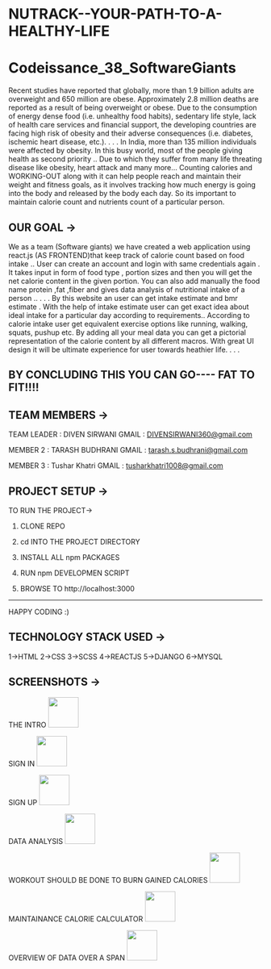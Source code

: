 # NUTRACK--YOUR-PATH-TO-A-HEALTHY-LIFE

# Codeissance_38_SoftwareGiants

Recent studies have reported that globally, more than 1.9 billion adults are overweight and 650 million are obese. Approximately 2.8 million deaths are reported as a result of being overweight or obese. 
Due to the consumption of energy dense food (i.e. unhealthy food habits), sedentary life style, lack of health care services and financial support, the developing countries are facing high risk of obesity and their adverse consequences (i.e. diabetes, ischemic heart disease, etc.). 
.
.
.
In India, more than 135 million individuals were affected by obesity. In this busy world, most of the people giving health as second priority .. Due to which they suffer from many life threating disease like obesity, heart attack and many more... 
Counting calories and WORKING-OUT along with it can help people reach and maintain their weight and fitness goals, as it involves tracking how much energy is going into the body and released by the body each day. 
So its important to maintain calorie count and nutrients count of a particular person. 

## OUR GOAL ->

We as a team (Software giants) we have created a web application using react.js (AS FRONTEND)that keep track of calorie count based on food intake ..
User can create an account and login with same credentials again .
It takes input in form of food type , portion sizes and then you will get the net calorie content in the given portion.
You can also add manually the food name protein ,fat ,fiber and gives data analysis of nutritional intake of a person .. 
.
.
.
By this website an user can get intake estimate and bmr estimate .
With the help of intake estimate user  can get exact idea about ideal intake for a particular day according to requirements..
According to calorie intake user get equivalent exercise options like running, walking, squats,  pushup etc.
By adding all your meal data you can get a pictorial representation of the calorie content by all different macros.
With great UI design it will be ultimate experience for user towards heathier life.
.
.
.

BY CONCLUDING THIS YOU CAN GO----  FAT TO FIT!!!!
----------------------------------------------------------------


## TEAM MEMBERS ->

TEAM LEADER : DIVEN SIRWANI
GMAIL : DIVENSIRWANI360@gmail.com

MEMBER 2 : TARASH BUDHRANI
GMAIL : tarash.s.budhrani@gmail.com

MEMBER 3 : Tushar Khatri
GMAIL : tusharkhatri1008@gmail.com


## PROJECT SETUP ->

TO RUN THE PROJECT->

1) CLONE REPO

2) cd INTO THE PROJECT DIRECTORY

3) INSTALL ALL npm PACKAGES

4) RUN npm DEVELOPMEN SCRIPT

5) BROWSE TO http://localhost:3000

----------------------------------------------------------------

HAPPY CODING :)

## TECHNOLOGY STACK USED ->

1->HTML
2->CSS
3->SCSS
4->REACTJS
5->DJANGO
6->MYSQL

## SCREENSHOTS ->

THE INTRO
<img src="![image](https://user-images.githubusercontent.com/89686615/192068965-401300c7-f05e-412b-b799-46ec5310f341.png)" height="60" width="60" >

SIGN IN
<img src="![image](https://user-images.githubusercontent.com/89686615/192068990-2c9ff9d0-fb53-4d5a-be96-03d0bff948fc.png)" height="60" width="60" >

SIGN UP
<img src="![image](https://user-images.githubusercontent.com/89686615/192069011-ac378f9c-23b4-45e6-bd77-462b82c528ea.png)" height="60" width="60" >

DATA ANALYSIS
<img src="![image](https://user-images.githubusercontent.com/89686615/192069033-3fbb5a31-65e5-4963-9494-cd59f599de63.png)" height="60" width="60" >

WORKOUT SHOULD BE DONE TO BURN GAINED CALORIES
<img src="![image](https://user-images.githubusercontent.com/89686615/192069066-07edbdb2-c6c5-4e39-b1b9-ec83f1a86c90.png)" height="60" width="60" >

MAINTAINANCE CALORIE CALCULATOR
<img src="![image](https://user-images.githubusercontent.com/89686615/192069088-8f6f8556-1a6b-4142-ae79-58d026501fa4.png)" height="60" width="60" >

OVERVIEW OF DATA OVER A SPAN
<img src="![image](https://user-images.githubusercontent.com/89686615/192069113-d4a172b1-694d-41c0-b6d0-896216bd954c.png)" height="60" width="60" >
